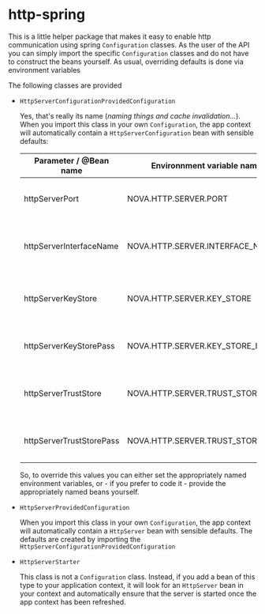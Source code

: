 # http-spring 


This is a little helper package that makes it easy to enable http communication
using spring ```Configuration``` classes. As the user of the API you can simply
import the specific ```Configuration``` classes and do not have to construct the beans 
yourself. As usual, overriding defaults is done via environment variables

The following classes are provided

* ```HttpServerConfigurationProvidedConfiguration```

  Yes, that's really its name (_naming things and cache invalidation..._).
  When you import this class in your own ```Configuration```, the app context will
  automatically contain a ```HttpServerConfiguration``` bean with sensible defaults:

  | Parameter / @Bean name   | Environnment variable name        | Description                               | Default value |
  |--------------------------|-----------------------------------|-------------------------------------------|---------------|
  | httpServerPort           | NOVA.HTTP.SERVER.PORT             | the port, the HTTP server listens on      | 10000         |
  | httpServerInterfaceName  | NOVA.HTTP.SERVER.INTERFACE_NAME   | the interface, the HTTP server listens on | "0.0.0.0"     |
  | httpServerKeyStore       | NOVA.HTTP.SERVER.KEY_STORE        | the keystore to use. Switches on SSL      | <null>        |
  | httpServerKeyStorePass   | NOVA.HTTP.SERVER.KEY_STORE_PASS   | the password for the keystore             | <null>        |
  | httpServerTrustStore     | NOVA.HTTP.SERVER.TRUST_STORE      | the truststore to use to validate clients | <null>        |
  | httpServerTrustStorePass | NOVA.HTTP.SERVER.TRUST_STORE_PASS | the password for the truststore           | <null>        |

  So, to override this values you can either set the appropriately named environment
  variables, or - if you prefer to code it - provide the appropriately named beans yourself.
    

* ```HttpServerProvidedConfiguration```

  When you import this class in your own ```Configuration```, the app context will
  automatically contain a ```HttpServer``` bean with sensible defaults. The defaults
  are created by importing the ```HttpServerConfigurationProvidedConfiguration```

* ```HttpServerStarter```

  This class is not a ```Configuration``` class. Instead, if you add a bean of this type
  to your application context, it will look for an ```HttpServer``` bean in your context
  and automatically ensure that the server is started once the app context has been refreshed.

    

